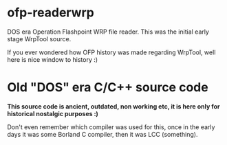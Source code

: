 # ofp-readerwrp

DOS era Operation Flashpoint WRP file reader. This was the initial early stage WrpTool source.

If you ever wondered how OFP history was made regarding WrpTool, well here is nice window to history :)

# Old "DOS" era C/C++ source code

**This source code is ancient, outdated, non working etc, it is here only for historical nostalgic purposes :)**

Don't even remember which compiler was used for this, once in the early days it was some Borland C compiler, then it was LCC (something).
